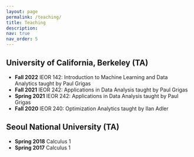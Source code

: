 ```yaml
---
layout: page
permalink: /teaching/
title: Teaching
description: 
nav: true
nav_order: 5
---
```

## University of California, Berkeley (TA)

* **Fall 2022** IEOR 142: Introduction to Machine Learning and Data Analytics taught by Paul Grigas
* **Fall 2021** IEOR 242: Applications in Data Analysis taught by Paul Grigas
* **Spring 2021** IEOR 242: Applications in Data Analysis taught by Paul Grigas
* **Fall 2020** IEOR 240: Optimization Analytics taught by Ilan Adler

## Seoul National University (TA)

* **Spring 2018** Calculus 1 
* **Spring 2017** Calculus 1 

